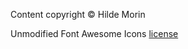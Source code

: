 Content copyright © Hilde Morin

Unmodified Font Awesome Icons [license](https://fontawesome.com/license)
